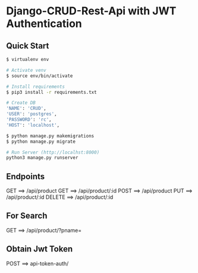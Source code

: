 # Django-CRUD-Rest-Api with JWT Authentication

## Quick Start

``` bash
$ virtualenv env

# Activate venv
$ source env/bin/activate

# Install requirements
$ pip3 install -r requirements.txt

# Create DB
'NAME': 'CRUD',
'USER': 'postgres',
'PASSWORD': 'rc',
'HOST': 'localhost',

$ python manage.py makemigrations
$ python manage.py migrate

# Run Server (http://localhst:8000)
python3 manage.py runserver
```

## Endpoints

GET ==> /api/product
GET ==> /api/product/:id
POST ==> /api/product
PUT ==> /api/product/:id
DELETE ==> /api/product/:id

## For Search
GET ==> /api/product/?pname=<yoursearch>

## Obtain Jwt Token
POST ==> api-token-auth/
